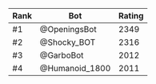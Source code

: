 Rank|Bot|Rating
---|---|---
#1|@OpeningsBot|2349
#2|@Shocky_BOT|2316
#3|@GarboBot|2012
#4|@Humanoid_1800|2011
